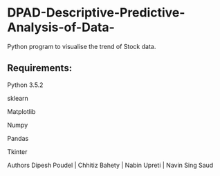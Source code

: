 # DPAD-Descriptive-Predictive-Analysis-of-Data-
Python program to visualise the trend of Stock data.

## Requirements:
Python 3.5.2

sklearn

Matplotlib

Numpy

Pandas

Tkinter

Authors
Dipesh Poudel | Chhitiz Bahety | Nabin Upreti | Navin Sing Saud

